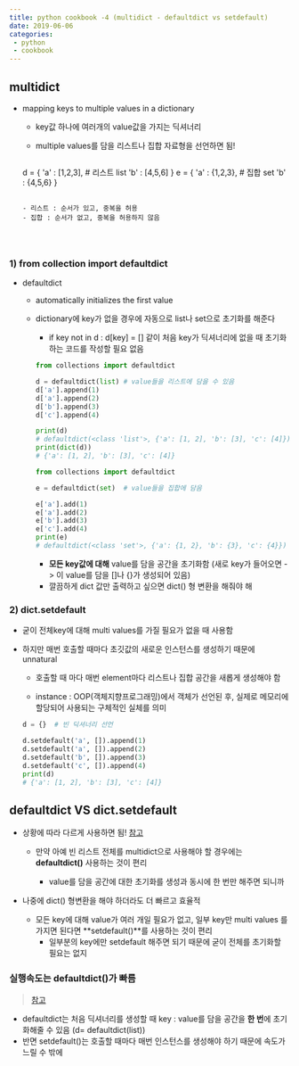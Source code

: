 ```yaml
---
title: python cookbook -4 (multidict - defaultdict vs setdefault)
date: 2019-06-06
categories:
 - python
 - cookbook
---
```




## multidict

- mapping keys to multiple values in a dictionary

  - key값 하나에 여러개의 value값을 가지는 딕셔너리

  - multiple values를 담을 리스트나 집합 자료형을 선언하면 됨!

    ```python
  d = {
        'a' : [1,2,3],  # 리스트 list
        'b' : [4,5,6]
    }
    e = {
        'a' : {1,2,3},  # 집합 set
        'b' : {4,5,6}
    }
    ```
  
    - 리스트 : 순서가 있고, 중복을 허용
    - 집합 : 순서가 없고, 중복을 허용하지 않음
  



### 1) from collection import defaultdict

- defaultdict
  - automatically initializes the first value
  
  - dictionary에 key가 없을 경우에 자동으로 list나 set으로 초기화를 해준다 
  
    - if key not in d : d[key] = [] 같이 처음 key가 딕셔너리에 없을 때 초기화하는 코드를 작성할 필요 없음
  
    ```python
    from collections import defaultdict
    
    d = defaultdict(list) # value들을 리스트에 담을 수 있음
    d['a'].append(1)
    d['a'].append(2)
    d['b'].append(3)
    d['c'].append(4)
    
    print(d)
    # defaultdict(<class 'list'>, {'a': [1, 2], 'b': [3], 'c': [4]}) 
    print(dict(d))
    # {'a': [1, 2], 'b': [3], 'c': [4]}
    ```
  
    ```python
    from collections import defaultdict
    
    e = defaultdict(set)  # value들을 집합에 담음
    
    e['a'].add(1)
    e['a'].add(2)
    e['b'].add(3)
    e['c'].add(4)
    print(e)
    # defaultdict(<class 'set'>, {'a': {1, 2}, 'b': {3}, 'c': {4}})
    ```
  
    - **모든 key값에 대해** value를 담을 공간을 초기화함 (새로 key가 들어오면 -> 이 value를 담을 []나 {}가 생성되어 있음)
    - 깔끔하게 dict 값만 출력하고 싶으면 dict() 형 변환을 해줘야 해



### 2) dict.setdefault

- 굳이 전체key에 대해 multi values를 가질 필요가 없을 때 사용함

- 하지만 매번 호출할 때마다 초깃값의 새로운 인스턴스를 생성하기 때문에 unnatural

  - 호출할 때 마다 매번 element마다 리스트나 집합 공간을 새롭게 생성해야 함

  - instance : OOP(객체지향프로그래밍)에서 객체가 선언된 후, 실제로 메모리에 할당되어 사용되는 구체적인 실체를 의미

  ```python
  d = {}  # 빈 딕셔너리 선언
  
  d.setdefault('a', []).append(1)
  d.setdefault('a', []).append(2)
  d.setdefault('b', []).append(3)
  d.setdefault('c', []).append(4)
  print(d)
  # {'a': [1, 2], 'b': [3], 'c': [4]}
  ```

  

## defaultdict VS dict.setdefault

- 상황에 따라 다르게 사용하면 됨!   [참고](<http://stupidpythonideas.blogspot.com/2013/08/defaultdict-vs-setdefault.html>)

  - 만약 아예 빈 리스트 전체를 multidict으로 사용해야 할 경우에는 **defaultdict()** 사용하는 것이 편리

    - value를 담을 공간에 대한 초기화를 생성과 동시에 한 번만 해주면 되니까
- 나중에 dict() 형변환을 해야 하더라도 더 빠르고 효율적
  - 모든 key에 대해 value가 여러 개일 필요가 없고, 일부 key만 multi values 를 가지면 된다면 **setdefault()**를 사용하는 것이 편리
    - 일부분의 key에만 setdefault 해주면 되기 때문에 굳이 전체를 초기화할 필요는 없지



### 실행속도는 defaultdict()가 빠름

> [참고](<https://docs.python.org/3/library/collections.html#defaultdict-examples>)

  - defaultdict는 처음 딕셔너리를 생성할 때 key : value를 담을 공간을 **한 번**에 초기화해줄 수 있음 (d= defaultdict(list))
  - 반면 setdefault()는 호출할 때마다 매번 인스턴스를 생성해야 하기 때문에 속도가 느릴 수 밖에 